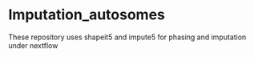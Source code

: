 # Imputation_autosomes
These repository uses shapeit5 and impute5 for phasing and imputation under nextflow 
